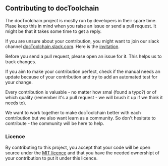 ## Contributing to docToolchain

The docToolchain project is mostly run by developers in their spare time. 
Plase keep this in mind when you raise an issue or send a pull request. It might be that it takes some time to get a reply.

If you are unsure about your contribution, you might want to join our slack channel [docToolchain.slack.com](https://doctoolchain.slack.com). 
Here is the [invitation](https://join.slack.com/t/doctoolchain/shared_invite/enQtMjk4NDU5ODA1NTI0LWQ5NzFmMjY1YzU0MDE2YzFjZmE0ODNjMjUzYmY5NjcxNmEwYmUzNGUxYzQ1OWNiMmYyM2UxYzg1MmI1Zjg4ZWU).

Before you send a pull request, please open an issue for it.
This helps us to track changes.

If you aim to make your contribution perfect, check if the manual needs an update because of your contribution and try to add an automated test for your change.

Every contribution is valuable - no matter how smal (found a typo?) or of which quality (remember it's a pull request - we will brush it up if we think it needs to).

We want to work together to make docToolchain better with each contribution but we also want learn as a community.
So don't hesitate to contribute - the community will be here to help.

### Licence

By contributing to this project, you accept that your code will be open source under the [MIT licence](https://github.com/docToolchain/docToolchain/blob/master/LICENSE) and that you have the needed ownershipt of your contribution to put it under this licence. 
